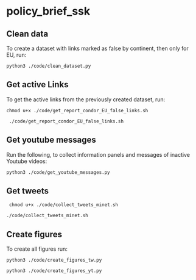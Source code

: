 # policy_brief_ssk

## Clean data

To create a dataset with links marked as false by continent, then only for EU, run:

```
python3 ./code/clean_dataset.py
```

## Get active Links

To get the active links from the previously created dataset, run:

```
chmod u+x ./code/get_report_condor_EU_false_links.sh
```

```
 ./code/get_report_condor_EU_false_links.sh
```

## Get youtube messages

Run the following, to collect information panels and messages of inactive Youtube videos: 
```
python3 ./code/get_youtube_messages.py
```

## Get tweets 

```
 chmod u+x ./code/collect_tweets_minet.sh
 ```
 
 ```
 ./code/collect_tweets_minet.sh
 ```
 
 ## Create figures
 
 To create all figures run:
 
 ```
python3 ./code/create_figures_tw.py
```

```
python3 ./code/create_figures_yt.py
```

 
